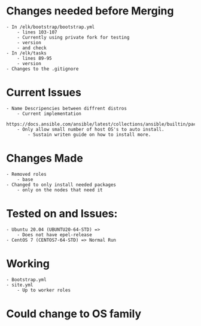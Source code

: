 # Changes needed before Merging
	- In /elk/bootstrap/bootstrap.yml
		- lines 103-107
		- Currently using private fork for testing
		- version 
		- and check
	- In /elk/tasks
		- lines 89-95
		- version
	- Changes to the .gitignore 

# Current Issues
	- Name Descripencies between diffrent distros
		- Current implementation 
		https://docs.ansible.com/ansible/latest/collections/ansible/builtin/package_module.html
		- Only allow small number of host OS's to auto install.
			- Sustain writen guide on how to install more.

# Changes Made
	- Removed roles
		- base
	- Changed to only install needed packages
		- only on the nodes that need it

# Tested on and Issues:
	- Ubuntu 20.04 (UBUNTU20-64-STD) => 
		- Does not have epel-release
	- CentOS 7 (CENTOS7-64-STD) => Normal Run

# Working
	- Bootstrap.yml
	- site.yml
		- Up to worker roles

# Could change to OS family